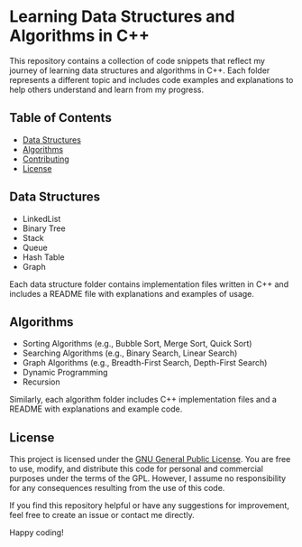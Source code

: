 # Learning Data Structures and Algorithms in C++



This repository contains a collection of code snippets that reflect my journey of learning data structures and algorithms in C++. Each folder represents a different topic and includes code examples and explanations to help others understand and learn from my progress.

## Table of Contents

- [Data Structures](#data-structures)
- [Algorithms](#algorithms)
- [Contributing](#contributing)
- [License](#license)

## Data Structures

- LinkedList
- Binary Tree
- Stack
- Queue
- Hash Table
- Graph

Each data structure folder contains implementation files written in C++ and includes a README file with explanations and examples of usage.

## Algorithms

- Sorting Algorithms (e.g., Bubble Sort, Merge Sort, Quick Sort)
- Searching Algorithms (e.g., Binary Search, Linear Search)
- Graph Algorithms (e.g., Breadth-First Search, Depth-First Search)
- Dynamic Programming
- Recursion

Similarly, each algorithm folder includes C++ implementation files and a README with explanations and example code.

## License

This project is licensed under the [GNU General Public License](LICENSE-GPL.md). You are free to use, modify, and distribute this code for personal and commercial purposes under the terms of the GPL. However, I assume no responsibility for any consequences resulting from the use of this code.

If you find this repository helpful or have any suggestions for improvement, feel free to create an issue or contact me directly.

Happy coding!

